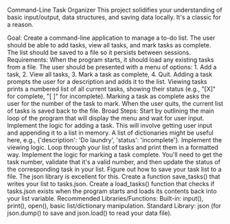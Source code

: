 Command-Line Task Organizer
This project solidifies your understanding of basic input/output, data structures, and saving data locally. It's a classic for a reason.

Goal: Create a command-line application to manage a to-do list. The user should be able to add tasks, view all tasks, and mark tasks as complete. The list should be saved to a file so it persists between sessions.
Requirements:
When the program starts, it should load any existing tasks from a file.
The user should be presented with a menu of options: 1. Add a task, 2. View all tasks, 3. Mark a task as complete, 4. Quit.
Adding a task prompts the user for a description and adds it to the list.
Viewing tasks prints a numbered list of all current tasks, showing their status (e.g., "[X]" for complete, "[ ]" for incomplete).
Marking a task as complete asks the user for the number of the task to mark.
When the user quits, the current list of tasks is saved back to the file.
Broad Steps:
Start by outlining the main loop of the program that will display the menu and wait for user input.
Implement the logic for adding a task. This will involve getting user input and appending it to a list in memory. A list of dictionaries might be useful here, e.g., {'description': 'Do laundry', 'status': 'incomplete'}.
Implement the viewing logic. Loop through your list of tasks and print them in a formatted way.
Implement the logic for marking a task complete. You'll need to get the task number, validate that it's a valid number, and then update the status of the corresponding task in your list.
Figure out how to save your task list to a file. The json library is excellent for this. Create a function save_tasks() that writes your list to tasks.json.
Create a load_tasks() function that checks if tasks.json exists when the program starts and loads its contents back into your list variable.
Recommended Libraries/Functions:
Built-in: input(), print(), open(), basic list/dictionary manipulation.
Standard Library: json (for json.dump() to save and json.load() to read your data file).
